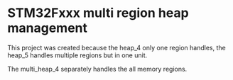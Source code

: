 # STM32Fxxx multi region heap management

This project was created because the heap_4 only one region handles, the heap_5 handles multiple regions but in one unit.

The multi_heap_4 separately handles the all memory regions.
